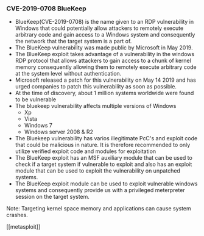 ### CVE-2019-0708 BlueKeep

- BlueKeep(CVE-2019-0708) is the name given to an RDP vulnerability in Windows that could potentially allow attackers to remotely execute arbitrary code and gain access to a Windows system and consequently the network that the target system is a part of.
- The BlueKeep vulnerability was made public by Microsoft in May 2019.
- The BlueKeep exploit takes advantage of a vulnerability in the windows RDP protocol that allows attackers to gain access to a chunk of kernel memory consequently allowing them to remotely execute arbitrary code at the system level without authentication.
- Microsoft released a patch for this vulnerability on May 14 2019 and has urged companies to patch this vulnerability as soon as possible.
- At the time of discovery, about 1 million systems worldwide were found to be vulnerable
- The bluekeep vulnerability affects multiple versions of Windows
	- Xp
	- Vista
	- Windows 7
	- Windows server 2008 & R2
- The Bluekeep vulnerability has varios illegitimate PcC's and exploit code that could be malicious in nature. It is therefore recommended to only utilize verified exploit code and modules for exploitation
- The BlueKeep exploit has an MSF auxiliary module that can be used to check if a target system if vulnerable to exploit and also has an exploit module that can be used to exploit the vulnerability on unpatched systems.
- The BlueKeep exploit module can be used to exploit vulnerable windows systems and consequently provide us with a privileged meterpreter session on the target system.

Note: Targeting kernel space memory and applications can cause system crashes.

[[metasploit]]
